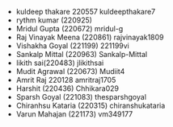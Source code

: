 
- kuldeep thakare 220557 kuldeepthakare7
- rythm kumar (220925)
- Mridul Gupta (220672)  mridul-g
- Raj Vinayak Meena (220861) rajvinayak1809
- Vishakha Goyal (221199) 221199vi
- Sankalp Mittal (220963) Sankalp-Mittal
- likith sai(220483) jlikithsai 
- Mudit Agrawal (220673) Mudiit4
- Amrit Raj 220128 amritraj1705
- Harshit (220436) Chhikara029
- Sparsh Goyal (221083) thesparshgoyal
- Chiranhsu Kataria (220315) chiranshukataria
- Varun Mahajan (221173) vm349177
